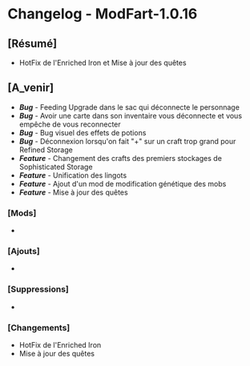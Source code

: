 # Changelog - ModFart-1.0.16

## [Résumé]
- HotFix de l'Enriched Iron et Mise à jour des quêtes

## [A_venir]
- ***Bug*** - Feeding Upgrade dans le sac qui déconnecte le personnage
- ***Bug*** - Avoir une carte dans son inventaire vous déconnecte et vous empêche de vous reconnecter
- ***Bug*** - Bug visuel des effets de potions
- ***Bug*** - Déconnexion lorsqu'on fait "+" sur un craft trop grand pour Refined Storage
- ***Feature*** - Changement des crafts des premiers stockages de Sophisticated Storage
- ***Feature*** - Unification des lingots
- ***Feature*** - Ajout d'un mod de modification génétique des mobs
- ***Feature*** - Mise à jour des quêtes

### [Mods]
- 

### [Ajouts]
- 

### [Suppressions]
- 

### [Changements]
- HotFix de l'Enriched Iron
- Mise à jour des quêtes